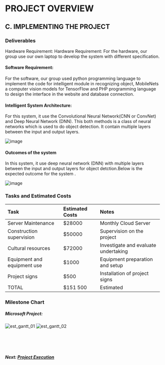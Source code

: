 # PROJECT OVERVIEW

## C. IMPLEMENTING THE PROJECT

### Deliverables

Hardware Requirement: Hardware Requirement: For the hardware, our group use our own laptop to develop the system with different specification.

#### Software Requirement:

For the software, our group used python programming language to implement the code for intelligent module in recognizing object, MobileNets a computer vision models for TensorFlow and PHP programming language to design the interface in the website and database connection.

#### Intelligent System Architecture:

For this system, it use the Convolutional Neural Network(CNN or ConvNet) and Deep Neural Network (DNN). This both methods is a class of neural networks which is used to do object detection. It contain multiple layers between the input and output layers.

![image](https://user-images.githubusercontent.com/121591165/211704438-c094bc26-f11c-497e-8604-d0d6ec18f16c.png)


#### Outcomes of the system

In this system, it use deep neural network (DNN) with multiple layers between the input and output layers for object detction.Below is the expected outcome for the system .

![image](https://user-images.githubusercontent.com/121591165/211705231-486cd6a6-f047-4412-b799-df5746a19b08.png)

### Tasks and Estimated Costs

|          Task               | Estimated Costs |         Notes                        |
| :---                        |  :---           |         :---                         |
| Server Maintenance          | $28000          | Monthly Cloud Server                 |
| Construction supervision    | $50000          | Supervision on the project           |
| Cultural resources          | $72000          | Investigate and evaluate undertaking |
| Equipment and equipment use | $1000           | Equipment preparation and setup      |
| Project signs               | $500            | Installation of project signs        |
| TOTAL                       | $151 500        | Estimated                            |

### Milestone Chart

##### Microsoft Project:

![est_gantt_01](Assets/est_gantt_01.png)
![est_gantt_02](Assets/est_gantt_02.png)

<br><br><br>
##### Next: [Project Execution ](D-Project_Execution.md)
 
